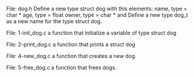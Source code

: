 File: dog.h Define a new type struct dog with this elements: name, type = char * age, type = float owner, type = char * and Define a new type dog_t as a new name for the type struct dog.

File: 1-init_dog.c a function that initialize a variable of type struct dog

File: 2-print_dog.c a function that prints a struct dog

File: 4-new_dog.c  a function that creates a new dog.

File: 5-free_dog.c a function that frees dogs.
